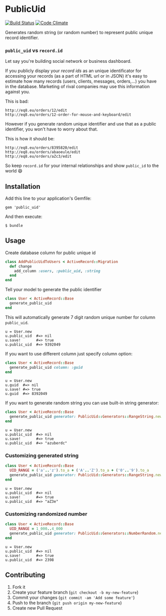 # PublicUid


[![Build Status](https://api.travis-ci.org/equivalent/lpgrid.png?branch=master)](http://travis-ci.org/equivalent/public_uid)
[![Code Climate](https://codeclimate.com/github/equivalent/public_uid.png)](https://codeclimate.com/github/equivalent/public_uid)


Generates random string (or random number) to represent public unique
record identifier.

### `public_uid` vs `record.id`

Let say you're building social network or business dashboard.

If you publicly display your *record ids* as an unique identificator for
accessing your records (as a part of HTML url or in JSON) it's easy to
 estimate how many records (users, clients, messages, orders,...) you have
in the database. Marketing of rival companies may use this information
against you.

This is bad: 

    http://eq8.eu/orders/12/edit
    http://eq8.eu/orders/12-order-for-mouse-and-keyboard/edit

However if you generate random unique identifier and use that as a public
identifier, you won't have to worry about that.

This is how it should be: 

    http://eq8.eu/orders/8395820/edit
    http://eq8.eu/orders/abaoeule/edit
    http://eq8.eu/orders/aZc3/edit

So keep `record.id` for your internal relationships and show `public_id`
to the world :smile:

## Installation

Add this line to your application's Gemfile:

    gem 'public_uid'

And then execute:

    $ bundle


## Usage

Create database column for public unique id

```ruby
class AddPublicUidToUsers < ActiveRecord::Migration
  def change
    add_column :users, :public_uid, :string
  end
end
```

Tell your model to generate the public identifier

```ruby
class User < ActiveRecord::Base
  generate_public_uid
end
```

This will automatically generate 7 digit random unique number for 
column `public_uid`. 


```irb
u = User.new
u.public_uid  #=> nil
u.save!       #=> true
u.public_uid  #=> 9392049
```

If you want to use different column just specify column option:

```ruby
class User < ActiveRecord::Base
  generate_public_uid column: :guid
end
```

```irb
u = User.new
u.guid  #=> nil
u.save! #=> true
u.guid  #=> 8392049
```

If you want to generate random string you can use built-in string
generator:

```ruby
class User < ActiveRecord::Base
  generate_public_uid generator: PublicUid::Generators::RangeString.new
end
```

```irb
u = User.new
u.public_uid  #=> nil
u.save!       #=> true
u.public_uid  #=> "azuberdc"
```

### Customizing generated string

```ruby
class User < ActiveRecord::Base
  UID_RANGE = ('a'..'z').to_a + ('A'..'Z').to_a + ('0'..'9').to_a
  generate_public_uid generator: PublicUid::Generators::RangeString.new(4, UID_RANGE)
end
```

```irb
u = User.new
u.public_uid  #=> nil
u.save!       #=> true
u.public_uid  #=> "aZ3e"
```

### Customizing randomized number 

```ruby
class User < ActiveRecord::Base
  UID_RANGE = 1_000..4_000
  generate_public_uid generator: PublicUid::Generators::NumberRandom.new(UID_RANGE)
end
```

```irb
u = User.new
u.public_uid  #=> nil
u.save!       #=> true
u.public_uid  #=> 2398
```

## Contributing

1. Fork it
2. Create your feature branch (`git checkout -b my-new-feature`)
3. Commit your changes (`git commit -am 'Add some feature'`)
4. Push to the branch (`git push origin my-new-feature`)
5. Create new Pull Request
